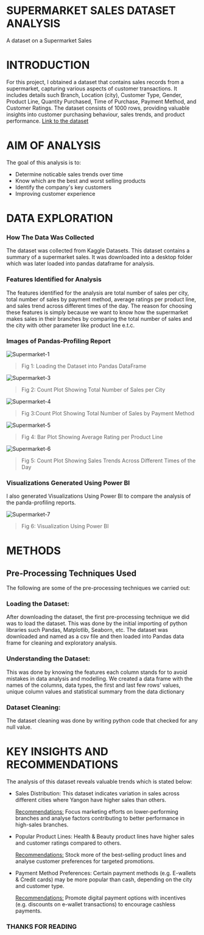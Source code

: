 # SUPERMARKET SALES DATASET ANALYSIS
A dataset on a Supermarket Sales

# INTRODUCTION
For this project, I obtained a dataset that contains sales records from a supermarket, capturing various aspects of customer transactions. It includes details such Branch, Location (city), Customer Type, Gender, Product Line, Quantity Purchased, Time of Purchase, Payment Method, and Customer Ratings. The dataset consists of 1000 rows, providing valuable insights into customer purchasing behaviour, sales trends, and product performance.
[Link to the dataset](https://www.kaggle.com/datasets/alexhuitron/supermarket-sales)

# AIM OF ANALYSIS
The goal of this analysis is to:
+ Determine noticable sales trends over time
+ Know which are the best and worst selling products
+ Identify the company's key customers
+ Improving customer experience

# DATA EXPLORATION

### How The Data Was Collected 
The dataset was collected from Kaggle Datasets. This dataset contains a summary of a supermarket sales. It was downloaded into a desktop folder which was later loaded into pandas dataframe for analysis.

### Features Identified for Analysis 
The features identified for the analysis are total number of sales per city, total number of sales by payment method, average ratings per product line, and sales trend across different times of the day. The reason for choosing these features is simply because we want to know how the supermarket makes sales in their branches by comparing the total number of sales and the city with other parameter like product line e.t.c.

### Images of Pandas-Profiling Report

![Supermarket-1](https://github.com/user-attachments/assets/b5550e0d-0c39-4e0b-ba0c-b078da2b4d68)
> Fig 1: Loading the Dataset into Pandas DataFrame

![Supermarket-3](https://github.com/user-attachments/assets/2dfc8bce-d787-441e-9330-e65b78ac45e3)
> Fig 2: Count Plot Showing Total Number of Sales per City

![Supermarket-4](https://github.com/user-attachments/assets/842066f8-c3d5-4b51-801e-5e3d1d7e0343)
> Fig 3:Count Plot Showing Total Number of Sales by Payment Method

![Supermarket-5](https://github.com/user-attachments/assets/6dc5e733-b8df-414a-801a-bb98cf012019)
> Fig 4: Bar Plot Showing Average Rating per Product Line

![Supermarket-6](https://github.com/user-attachments/assets/05a26cf3-7317-409e-9b7c-9ab80e96ac36)
> Fig 5: Count Plot Showing Sales Trends Across Different Times of the Day

### Visualizations Generated Using Power BI
I also generated Visualizations Using Power BI to compare the analysis of the panda-profiling reports.

![Supermarket-7](https://github.com/user-attachments/assets/10dd9cb2-6ba6-4f5b-b3bf-290347062d63)
> Fig 6: Visualization Using Power BI

# METHODS

## Pre-Processing Techniques Used
The following are some of the pre-processing techniques we carried out: 
### Loading the Dataset: 
After downloading the dataset, the first pre-processing technique we did was to load the dataset. This was done by the initial importing of python libraries such Pandas, Matplotlib, Seaborn, etc. The dataset was downloaded and named as a csv file and then loaded into Pandas data frame for cleaning and exploratory analysis. 
### Understanding the Dataset: 
This was done by knowing the features each column stands for to avoid mistakes in data analysis and modelling. We created a data frame with the names of the columns, data types, the first and last few rows’ values, unique column values and statistical summary from the data dictionary 
### Dataset Cleaning: 
The dataset cleaning was done by writing python code that checked for any null value.

# KEY INSIGHTS AND RECOMMENDATIONS

The analysis of this dataset reveals valuable trends which is stated below:
+ Sales Distribution: This dataset indicates variation in sales across different cities where Yangon have higher sales than others.

  <ins>Recommendations:</ins> Focus marketing efforts on lower-performing branches and analyse factors contributing to better performance in high-sales branches.

+ Popular Product Lines: Health & Beauty product lines have higher sales and customer ratings compared to others.

  <ins>Recommendations:</ins> Stock more of the best-selling product lines and analyse customer preferences for targeted promotions.

+ Payment Method Preferences: Certain payment methods (e.g. E-wallets & Credit cards) may be more popular than cash, depending on the city and customer type.

  <ins>Recommendations:</ins> Promote digital payment options with incentives (e.g. discounts on e-wallet transactions) to encourage cashless payments.

### THANKS FOR READING




